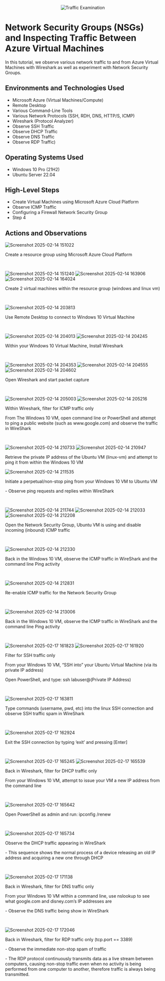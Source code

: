 <p align="center">
<img src="https://i.imgur.com/Ua7udoS.png" alt="Traffic Examination"/>
</p>

<h1>Network Security Groups (NSGs) and Inspecting Traffic Between Azure Virtual Machines</h1>
In this tutorial, we observe various network traffic to and from Azure Virtual Machines with Wireshark as well as experiment with Network Security Groups. <br />


<h2>Environments and Technologies Used</h2>

- Microsoft Azure (Virtual Machines/Compute)
- Remote Desktop
- Various Command-Line Tools
- Various Network Protocols (SSH, RDH, DNS, HTTP/S, ICMP)
- Wireshark (Protocol Analyzer)
- Observe SSH Traffic
- Observe DHCP Traffic
- Observe DNS Traffic
- Observe RDP Traffic)

<h2>Operating Systems Used </h2>

- Windows 10 Pro (21H2)
- Ubuntu Server 22.04

<h2>High-Level Steps</h2>

- Create Virtual Machines using Microsoft Azure Cloud Platform
- Observe ICMP Traffic
- Configuring a Firewall Network Security Group
- Step 4

<h2>Actions and Observations</h2>

![Screenshot 2025-02-14 151022](https://github.com/user-attachments/assets/eaac3a94-123f-4dbc-8bad-38eb4e99e730)

<p>Create a resource group using Microsoft Azure Cloud Platform</p>
<br />

![Screenshot 2025-02-14 151240](https://github.com/user-attachments/assets/b9b93f86-f892-4f0e-9cc8-33025a49327e)
![Screenshot 2025-02-14 163906](https://github.com/user-attachments/assets/30549962-1ecb-4a47-a64b-4b3ef769105d)
![Screenshot 2025-02-14 164024](https://github.com/user-attachments/assets/14ec8bb4-6e14-414a-9c5a-7a35bc74f9da)

<p>Create 2 virtual machines within the resource group (windows and linux vm)</p>
<br />

![Screenshot 2025-02-14 203813](https://github.com/user-attachments/assets/61a1cea0-ab09-4a25-98c5-cc98d1e54d07)

<p>Use Remote Desktop to connect to Windows 10 Virtual Machine</p>
<br />

![Screenshot 2025-02-14 204013](https://github.com/user-attachments/assets/723bb893-3e85-431d-b47b-c20c3bdc19e3)
![Screenshot 2025-02-14 204245](https://github.com/user-attachments/assets/45ff6b89-b807-45a6-ae43-0596c7dea934)

<p>Within your Windows 10 Virtual Machine, Install Wireshark</p>
<br />

![Screenshot 2025-02-14 204353](https://github.com/user-attachments/assets/069e9731-8bbe-4069-a265-86fb6f78fd7d)
![Screenshot 2025-02-14 204555](https://github.com/user-attachments/assets/50ca49c1-0108-404b-9ebf-0c958750737f)
![Screenshot 2025-02-14 204602](https://github.com/user-attachments/assets/c7d07e50-a629-4787-aabc-eb93735c2b48)

<p>Open Wireshark and start packet capture</p>
<br />

![Screenshot 2025-02-14 205003](https://github.com/user-attachments/assets/b5405ba1-80c6-4b03-8d93-c1d6386dc749)
![Screenshot 2025-02-14 205216](https://github.com/user-attachments/assets/6b6b5a7b-5547-4c78-9968-63722427e261)

<p>Within Wireshark, filter for ICMP traffic only</p>
<p>From The Windows 10 VM, open command line or PowerShell and attempt to ping a
 public website (such as www.google.com) and observe the traffic in WireShark</p>
<br />

![Screenshot 2025-02-14 210733](https://github.com/user-attachments/assets/91b09a4e-bb7d-46ab-962c-dd08391341bd)
![Screenshot 2025-02-14 210947](https://github.com/user-attachments/assets/197768f6-556b-469b-b463-8d2e0278d6c3)

<p>Retrieve the private IP address of the Ubuntu VM (linux-vm) and attempt to ping it from
 within the Windows 10 VM</p>

![Screenshot 2025-02-14 211535](https://github.com/user-attachments/assets/b73234d5-e76c-41a2-bd23-d4d2128301b2)

<p>Initiate a perpetual/non-stop ping from your Windows 10 VM to Ubuntu VM</p>
<p>- Observe ping requests and replies within WireShark</p>
<br />

![Screenshot 2025-02-14 211744](https://github.com/user-attachments/assets/4c053ac9-4d34-4746-ba34-6fd7469dfc9f)
![Screenshot 2025-02-14 212033](https://github.com/user-attachments/assets/4952a2a4-9590-4ebe-bb21-b5111c64ef26)
![Screenshot 2025-02-14 212208](https://github.com/user-attachments/assets/0c46f327-c83b-4c6c-b55f-773279a39d6e)


<p>Open the Network Security Group, Ubuntu VM is using and disable incoming
(inbound) ICMP traffic</p>
<br />

![Screenshot 2025-02-14 212330](https://github.com/user-attachments/assets/650ca876-81ce-4555-adae-357a7f800c6a)

<p>Back in the Windows 10 VM, observe the ICMP traffic in WireShark and the
 command line Ping activity</p>
<br />

![Screenshot 2025-02-14 212831](https://github.com/user-attachments/assets/479a85af-55fb-4204-8f9c-6cc27b1217f0)

<p>Re-enable ICMP traffic for the Network Security Group</p>
<br />

![Screenshot 2025-02-14 213006](https://github.com/user-attachments/assets/12953c73-354b-4b1f-8222-450a3aa45ef3)

<p>Back in the Windows 10 VM, observe the ICMP traffic in WireShark and the
 command line Ping activity </p>
<br />

![Screenshot 2025-02-17 161823](https://github.com/user-attachments/assets/ad48ca4a-7b5a-4263-b827-8e036e3b43ba)
![Screenshot 2025-02-17 161920](https://github.com/user-attachments/assets/b7888fd0-87ad-4ad8-a1ec-715895bed067)

<p>Filter for SSH traffic only</p>
<p>From your Windows 10 VM, “SSH into” your Ubuntu Virtual Machine (via its private IP
 address)</p>
<p>Open PowerShell, and type: ssh labuser@(Private IP Address)</p>
<br />

![Screenshot 2025-02-17 163811](https://github.com/user-attachments/assets/684f79f6-639c-4a02-8f4d-304db1d6bc19)

<p>Type commands (username, pwd, etc) into the linux SSH connection and
 observe SSH traffic spam in WireShark</p>
<br />

![Screenshot 2025-02-17 162924](https://github.com/user-attachments/assets/b845b5d8-829c-4dc9-a5b0-e7082e896036)

<p>Exit the SSH connection by typing ‘exit’ and pressing [Enter]</p>
<br />

![Screenshot 2025-02-17 165245](https://github.com/user-attachments/assets/04fbea19-66b0-4b8e-b508-0b36bf06717e)
![Screenshot 2025-02-17 165539](https://github.com/user-attachments/assets/68539c2b-39a8-47b6-8a3d-b196df989b7f)

<p>Back in Wireshark, filter for DHCP traffic only</p>
<p>From your Windows 10 VM, attempt to issue your VM a new IP address from the
 command line</p>
<br />

![Screenshot 2025-02-17 165642](https://github.com/user-attachments/assets/692f41e1-2476-448d-af64-3bb102dd2228)

<p>Open PowerShell as admin and run: ipconfig /renew</p>
<br />

![Screenshot 2025-02-17 165734](https://github.com/user-attachments/assets/89e479b7-48fe-46ff-bd6d-39c46d33b5fe)

<p>Observe the DHCP traffic appearing in WireShark</p>
<p>- This sequence shows the normal process of a device releasing an old IP address and acquiring a new one through DHCP</p>
<br />

![Screenshot 2025-02-17 171138](https://github.com/user-attachments/assets/a3f88be0-5823-4b6b-be68-058f0e3179fc)

<p>Back in Wireshark, filter for DNS traffic only</p>
<p>From your Windows 10 VM within a command line, use nslookup to see what
 google.com and disney.com’s IP addresses are</p>
<p>- Observe the DNS traffic being show in WireShark</p>
<br />

![Screenshot 2025-02-17 172046](https://github.com/user-attachments/assets/66dee761-df42-4950-b252-65524e45f1d5)

<p>Back in Wireshark, filter for RDP traffic only (tcp.port == 3389)</p>
<p>- Observe the immediate non-stop spam of traffic</p>
<p>- The RDP protocol continuously transmits data as a live stream between computers, 
 causing non-stop traffic even when no activity is being performed from one computer to another,
 therefore traffic is always being transmitted.</p>
<br />
